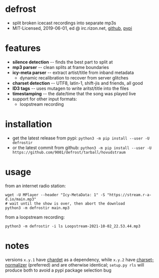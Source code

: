 # defrost
* split broken icecast recordings into separate mp3s
* MIT-Licensed, 2019-06-01, ed @ irc.rizon.net, [github](https://github.com/9001/defrost), [pypi](https://pypi.org/project/defrostir/)

# features
* **silence detection** -- finds the best part to split at
* **mp3 parser** -- clean splits at frame boundaries
* **icy-meta parser** -- extract artist/title from inband metadata
  * dynamic recalibration to recover from server glitches
* **charset detection** -- UTF8, latin-1, shift-jis and friends, all good
* **ID3 tags** -- uses mutagen to write aritst/title into the files
* **timestamping** -- the date/time that the song was played live
* support for other input formats:
  * loopstream recording

# installation
* get the latest release from pypi: `python3 -m pip install --user -U defrostir`
* or the latest commit from github: `python3 -m pip install --user -U https://github.com/9001/defrost/tarball/hovudstraum`


# usage

from an internet radio station:
```
wget -U MPlayer --header "Icy-MetaData: 1" -S "https://stream.r-a-d.io/main.mp3"
# wait until the show is over, then abort the download
python3 -m defrostir main.mp3
```

from a loopstream recording:
```
python3 -m defrostir -i ls Loopstream-2021-10-02_22.53.44.mp3
```

# notes
versions `x.y.1` have [chardet](https://pypi.org/project/chardet/) as a dependency, while `x.y.2` have [charset-normalizer](https://pypi.org/project/charset-normalizer/) (preferred) and are otherwise identical; `setup.py rls` will produce both to avoid a pypi package selection bug
